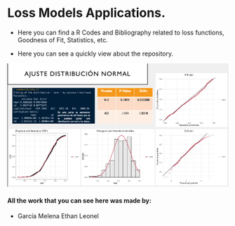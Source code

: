 # Loss Models Applications.

- Here you can find a R Codes and Bibliography related to loss functions, Goodness of Fit, Statistics, etc.

- Here you can see a quickly view about the repository.  

![](https://github.com/EthanLeonel/Loss-Models/blob/main/R%20Codes/Vista.png)

#### All the work that you can see here was made by:  

- García Melena Ethan Leonel
